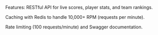 Features:
RESTful API for live scores, player stats, and team rankings.

Caching with Redis to handle 10,000+ RPM (requests per minute).

Rate limiting (100 requests/minute) and Swagger documentation.
